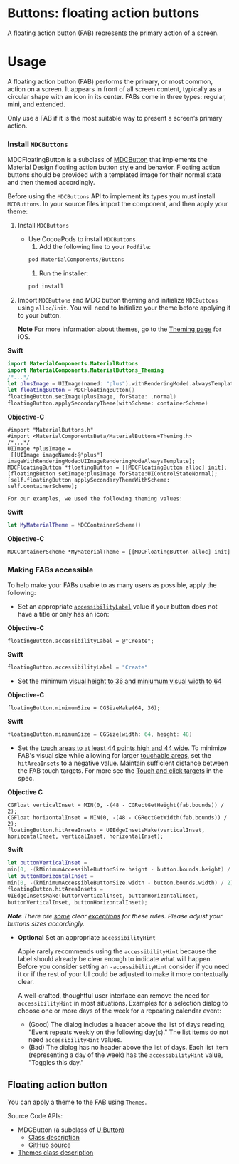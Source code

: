 <!--docs:
title: "Buttons: floating action buttons"
layout: detail
section: components
excerpt: "Dialogs are modal windows that require interaction."
iconId: 
path: /catalog/FAB/
-->

# Buttons: floating action buttons

A floating action button (FAB) represents the primary action of a screen.

# Usage

A floating action button (FAB) performs the primary, or most common, action on a screen. It appears in front of all screen content, typically as a circular shape with an icon in its center. FABs come in three types: regular, mini, and extended.

Only use a FAB if it is the most suitable way to present a screen’s primary action.

### Install `MDCButtons`

MDCFloatingButton is a subclass of [MDCButton](ios-button.md) that implements the Material Design floating action button style and behavior. Floating action buttons should be provided with a templated image for their normal state and then themed accordingly.

Before using the `MDCButtons` API to implement its types you must install `MCDButtons`. In your source files import the component, and then apply your theme:
1. Install `MDCButtons`
   * Use CocoaPods to install `MDCButtons`
     1. Add the following line to your `Podfile`:
       ```java
      pod MaterialComponents/Buttons
       ```
     1. Run the installer:
       ```bash
       pod install
       ```
1. Import `MDCButtons` and MDC button theming and initialize `MDCButtons` using `alloc`/`init`. You will need to Initialize your theme  before applying it to your button.

    **Note** For more information about themes, go to the [Theming page](https://material.io/develop/ios/components/theming/) for iOS.
<!--<div class="material-code-render" markdown="1">-->
   **Swift**
   ```swift
   import MaterialComponents.MaterialButtons
   import MaterialComponents.MaterialButtons_Theming
   /*...*/
  let plusImage = UIImage(named: "plus").withRenderingMode(.alwaysTemplate)
  let floatingButton = MDCFloatingButton()
  floatingButton.setImage(plusImage, forState: .normal)
  floatingButton.applySecondaryTheme(withScheme: containerScheme)
   ```
   
   **Objective-C**
   ```objc
   #import "MaterialButtons.h"
   #import <MaterialComponentsBeta/MaterialButtons+Theming.h>
   /*...*/
   UIImage *plusImage =
    [[UIImage imageNamed:@"plus"] imageWithRenderingMode:UIImageRenderingModeAlwaysTemplate];
   MDCFloatingButton *floatingButton = [[MDCFloatingButton alloc] init];
   [floatingButton setImage:plusImage forState:UIControlStateNormal];
   [self.floatingButton applySecondaryThemeWithScheme: self.containerScheme];
   ```
<!--</div>-->

    For our examples, we used the following theming values:

<!--<div class="material-code-render" markdown="1">-->
   **Swift**
   ```swift
   let MyMaterialTheme = MDCContainerScheme()
   ```
   **Objective-C**
   ```objc
   MDCContainerScheme *MyMaterialTheme = [[MDCFloatingButton alloc] init]
   ```
<!--</div>-->


### Making FABs accessible
 
To help make your FABs usable to as many users as possible, apply the following:

* Set an appropriate [`accessibilityLabel`](https://developer.apple.com/documentation/uikit/uiaccessibilityelement/1619577-accessibilitylabel) value if your button does not have a title or only has an icon:
<!--<div class="material-code-render" markdown="1">-->
  **Objective-C**
  ```objc
  floatingButton.accessibilityLabel = @"Create";
  ```
  **Swift**
  ```swift
  floatingButton.accessibilityLabel = "Create"
  ```
<!--</div>-->

* Set the minimum [visual height to
36 and miniumum visual width to 64](https://material.io/design/components/buttons.html#specs)
<!--<div class="material-code-render" markdown="1">-->
  **Objective-C**

  ```objc
  floatingButton.minimumSize = CGSizeMake(64, 36);
  ```

  **Swift**

  ```swift
  floatingButton.minimumSize = CGSize(width: 64, height: 48)
  ```
<!--</div>-->


* Set the [touch areas to at least 44 points high and 44
wide](https://material.io/design/layout/spacing-methods.html#touch-click-targets).
    To minimize FAB's visual size while allowing for larger [touchable areas](https://material.io/design/layout/spacing-methods.html#touch-click-targets), set the `hitAreaInsets` to a negative value. Maintain sufficient distance between the FAB touch targets. For more see the [Touch and click
targets](https://material.io/design/layout/spacing-methods.html#touch-click-targets)
in the spec.
<!--<div class="material-code-render" markdown="1">-->
  **Objective C**
  ```objc
  CGFloat verticalInset = MIN(0, -(48 - CGRectGetHeight(fab.bounds)) / 2);
  CGFloat horizontalInset = MIN(0, -(48 - CGRectGetWidth(fab.bounds)) / 2);
  floatingButton.hitAreaInsets = UIEdgeInsetsMake(verticalInset, horizontalInset, verticalInset, horizontalInset);
  ```

  **Swift**
  ```swift
  let buttonVerticalInset =
  min(0, -(kMinimumAccessibleButtonSize.height - button.bounds.height) / 2);
  let buttonHorizontalInset =
  min(0, -(kMinimumAccessibleButtonSize.width - button.bounds.width) / 2);
  floatingButton.hitAreaInsets =
  UIEdgeInsetsMake(buttonVerticalInset, buttonHorizontalInset,
  buttonVerticalInset, buttonHorizontalInset);
  ```
<!--</div>-->

  _**Note** There are [some](https://material.io/design/components/buttons.html#toggle-button) clear [exceptions](https://material.io/design/components/app-bars-bottom.html#specs) for these rules. Please adjust your buttons sizes accordingly._

* **Optional** Set an appropriate `accessibilityHint`

    Apple rarely recommends using the `accessibilityHint` because the label should
    already be clear enough to indicate what will happen. Before you consider
    setting an `-accessibilityHint` consider if you need it or if the rest of your
    UI could be adjusted to make it more contextually clear.

    A well-crafted, thoughtful user interface can remove the need for
   `accessibilityHint` in most situations. Examples for a selection dialog to
    choose one or more days of the week for a repeating calendar event:

    *   (Good) The dialog includes a header above the list of days reading, "Event
    repeats weekly on the following day(s)." The list items do not need
    `accessibilityHint` values.
    *   (Bad) The dialog has no header above the list of days. Each list item
    (representing a day of the week) has the `accessibilityHint` value, "Toggles
    this day."


## Floating action button

You can apply a theme to the FAB using `Themes`.

Source Code APIs:

* MDCButton  (a subclass of [UIButton](https://developer.apple.com/documentation/uikit/uibutton))
    * [Class description](https://material.io/develop/ios/components/buttons/api-docs/Classes/MDCButton.html)
    * [GitHub source](https://github.com/material-components/material-components-ios/blob/develop/components/Buttons/src/MDCButton.h)
* [Themes class description](https://material.io/develop/ios/components/theming/)  <!-- This is slated to be deprected, though the examples from https://material.io/develop/ios/components/buttons/api-docs/Classes/MDCButton.html appear to use this class -->


<!--To do:
* add example code
* add example code render screenshot


### Anatomy and key properties

A FAB has a container and an icon.

![FAB anatomy diagram](assets/FAB-anatomy.png)

1. Container
1. Icon
<!-- Tables can be copy/pasted from iOS-buttons.md when they're done -->

<!--

|  | Attribute | Related method(s) | Default value |
| --- | --- | --- | --- |
| **Color** |  |  | |
| **Stroke color** | |  | |
| **Stroke width** |  |  |  |
| **Shape** |  | | |
| **Elevation** | | | |
| **Ripple color** | | | | 
</details>


<details>
<summary><b>Icon</b> attributes</summary>
<br>

|  | Attribute | Related method(s) | Default value |
| --- | --- | --- | --- |
| **Color** |  | | |
| **Icon** | | | |
| **Size** | | | |
| **Gravity** (position relative to text label) | | | |
| **Padding** (space between icon and text label) | | | |

-->

<!-- to do:
Add Shrine theming example


## Theming buttons

FABs support [Material Theming](https://material.io/components/buttons/#theming) and can be customized in terms of color, typography and shape.

### FAB theming example

API and source code:

* `MaterialButton` (a subclass of [UIButton](https://developer.apple.com/documentation/uikit/uibutton))
    * [Class description](https://)
    * [GitHub source](https://github.com/material-components/)
    
The following example shows a FAB with Material Theming.

!["FAB theming examples for iOS with pink and black FAB"](assets/FAB-theming.png)

[Shrine theme](https://material.io/design/material-studies/shrine.html)
```
Include source code implementing FAB with a plus icon using "Shrine" theme.

Upload a screenshot of the render and update the image.
```


-->
